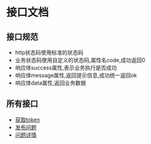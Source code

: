 # 接口文档

## 接口规范

- http状态码使用标准的状态码
- 业务状态码使用自定义的状态码,属性名code,成功返回0
- 响应体success属性,表示业务执行是否成功
- 响应体message属性,返回提示信息,成功统一返回ok
- 响应体data属性,返回业务数据

## 所有接口

- [获取token](./token.md)
- [发布问题](./post-issue.md)
- [问题详情](./get-issue.md)
